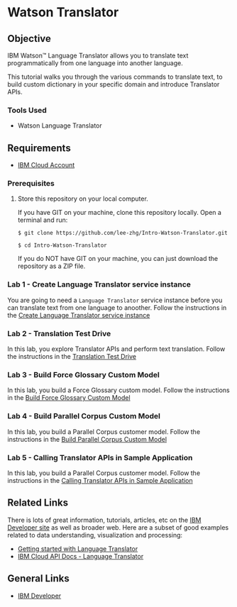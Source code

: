 # Watson Translator


## Objective

IBM Watson™ Language Translator allows you to translate text programmatically from one language into another language.

This tutorial walks you through the various commands to translate text, to build custom dictionary in your specific domain and introduce Translator APIs.


### Tools Used

- Watson Language Translator


## Requirements

- [IBM Cloud Account](https://cloud.ibm.com)


### Prerequisites

1. Store this repository on your local computer.

   If you have GIT on your machine, clone this repository locally. Open a terminal and run:

   ```
   $ git clone https://github.com/lee-zhg/Intro-Watson-Translator.git
   
   $ cd Intro-Watson-Translator
   ```

   If you do NOT have GIT on your machine, you can just download the repository as a ZIP file.


### Lab 1 - Create Language Translator service instance

You are going to need a `Language Translator` service instance before you can translate text from one language to anoother. Follow the instructions in the [Create Language Translator service instance](create-translator-instance.md)


### Lab 2 - Translation Test Drive

In this lab, you explore Translator APIs and perform text translation. Follow the instructions in the [Translation Test Drive](translation.md)


### Lab 3 - Build Force Glossary Custom Model

In this lab, you build a Force Glossary custom model. Follow the instructions in the [Build Force Glossary Custom Model](force-glossary-model.md)


### Lab 4 - Build Parallel Corpus Custom Model

In this lab, you build a Parallel Corpus customer model. Follow the instructions in the [Build Parallel Corpus Custom Model](parallel-corpus-model.md)

### Lab 5 - Calling Translator APIs in Sample Application

In this lab, you build a Parallel Corpus customer model. Follow the instructions in the [Calling Translator APIs in Sample Application](https://github.com/IBM/watson-speech-translator#use-the-web-app)


## Related Links

There is lots of great information, tutorials, articles, etc on the [IBM Developer site](https://developer.ibm.com) as well as broader web. Here are a subset of good examples related to data understanding, visualization and processing:

- [Getting started with Language Translator](https://cloud.ibm.com/docs/language-translator?topic=language-translator-gettingstarted)
- [IBM Cloud API Docs - Language Translator](https://cloud.ibm.com/apidocs/language-translator)


## General Links

- [IBM Developer](https://developer.ibm.com)

